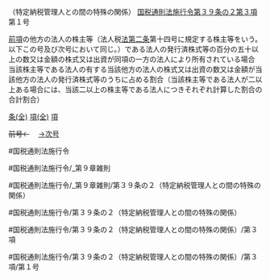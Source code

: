 （特定納税管理人との間の特殊の関係）
[国税通則法施行令第３９条の２第３項](国税通則法施行＿令＿第３９条の２第３項)第１号

[前項](国税通則法施行＿令＿第３９条の２第２項)の他方の法人の株主等（法人税[法第二条](国税通則法＿＿＿＿＿第２条第１項)第十四号に規定する株主等をいう。以下この号及び次号において同じ。）である法人の発行済株式等の百分の五十以上の数又は金額の株式又は出資が同項の一方の法人により所有されている場合　当該株主等である法人の有する当該他方の法人の株式又は出資の数又は金額が当該他方の法人の発行済株式等のうちに占める割合（当該株主等である法人が二以上ある場合には、当該二以上の株主等である法人につきそれぞれ計算した割合の合計割合）

[条(全)](国税通則法施行＿令＿第３９条の２_.md)    [項(全)](国税通則法施行＿令＿第３９条の２第３項_.md)    [項](国税通則法施行＿令＿第３９条の２第３項.md)

~~前号←~~　  [→次号](国税通則法施行＿令＿第３９条の２第３項第２号.md)

#国税通則法施行令

#国税通則法施行令/_第９章雑則

#国税通則法施行令/_第９章雑則/第３９条の２（特定納税管理人との間の特殊の関係）

#国税通則法施行令/第３９条の２（特定納税管理人との間の特殊の関係）

#国税通則法施行令/第３９条の２（特定納税管理人との間の特殊の関係）/第３項

#国税通則法施行令/第３９条の２（特定納税管理人との間の特殊の関係）/第３項/第１号

